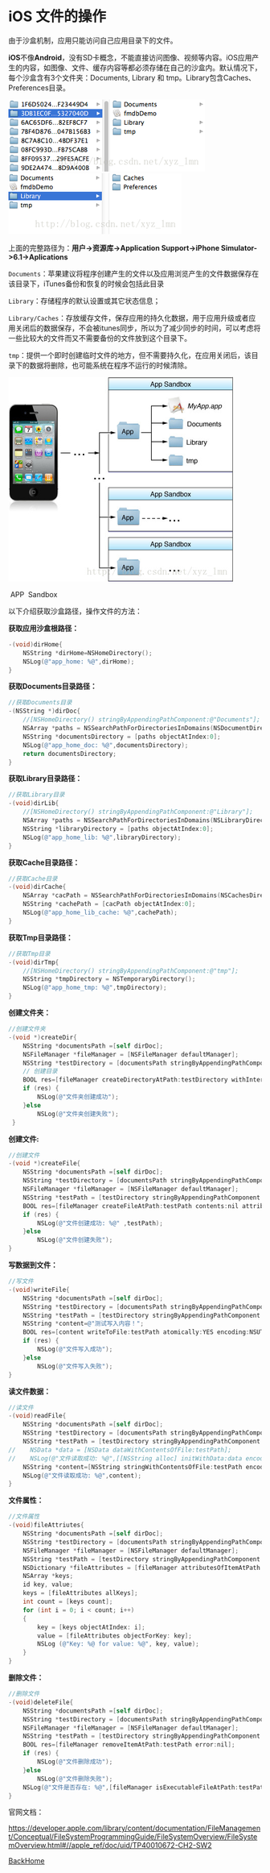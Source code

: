 # iOS 文件的操作

由于沙盒机制，应用只能访问自己应用目录下的文件。

**iOS**不像**Android**，没有SD卡概念，不能直接访问图像、视频等内容。iOS应用产生的内容，如图像、文件、缓存内容等都必须存储在自己的沙盒内。默认情况下，每个沙盒含有3个文件夹：Documents, Library 和 tmp。Library包含Caches、Preferences目录。

![path_1](mdSource/image/File/path_1.png)![path_1_1](mdSource/image/File/path_1_1.png)

上面的完整路径为：**用户->资源库->Application Support->iPhone Simulator->6.1->Aplications**

`Documents`：苹果建议将程序创建产生的文件以及应用浏览产生的文件数据保存在该目录下，iTunes备份和恢复的时候会包括此目录

`Library`：存储程序的默认设置或其它状态信息；

`Library/Caches`：存放缓存文件，保存应用的持久化数据，用于应用升级或者应用关闭后的数据保存，不会被itunes同步，所以为了减少同步的时间，可以考虑将一些比较大的文件而又不需要备份的文件放到这个目录下。

`tmp`：提供一个即时创建临时文件的地方，但不需要持久化，在应用关闭后，该目录下的数据将删除，也可能系统在程序不运行的时候清除。

![path_2](mdSource/image/File/path_2.jpg)

​                                                   					APP  Sandbox

以下介绍获取沙盒路径，操作文件的方法：

**获取应用沙盒根路径：**

```objective-c
-(void)dirHome{  
    NSString *dirHome=NSHomeDirectory();      
    NSLog(@"app_home: %@",dirHome);  
}  
```

**获取Documents目录路径：**

```objective-c
//获取Documents目录  
-(NSString *)dirDoc{  
    //[NSHomeDirectory() stringByAppendingPathComponent:@"Documents"];  
    NSArray *paths = NSSearchPathForDirectoriesInDomains(NSDocumentDirectory, NSUserDomainMask, YES);  
    NSString *documentsDirectory = [paths objectAtIndex:0];  
    NSLog(@"app_home_doc: %@",documentsDirectory);  
    return documentsDirectory;  
}  
```

**获取Library目录路径：**

```objective-c
//获取Library目录  
-(void)dirLib{  
    //[NSHomeDirectory() stringByAppendingPathComponent:@"Library"];  
    NSArray *paths = NSSearchPathForDirectoriesInDomains(NSLibraryDirectory, NSUserDomainMask, YES);  
    NSString *libraryDirectory = [paths objectAtIndex:0];  
    NSLog(@"app_home_lib: %@",libraryDirectory);  
}  
```

**获取Cache目录路径：**

```objective-c
//获取Cache目录  
-(void)dirCache{  
    NSArray *cacPath = NSSearchPathForDirectoriesInDomains(NSCachesDirectory, NSUserDomainMask, YES);  
    NSString *cachePath = [cacPath objectAtIndex:0];  
    NSLog(@"app_home_lib_cache: %@",cachePath);  
}  
```

**获取Tmp目录路径：**

```objective-c
//获取Tmp目录  
-(void)dirTmp{  
    //[NSHomeDirectory() stringByAppendingPathComponent:@"tmp"];  
    NSString *tmpDirectory = NSTemporaryDirectory();  
    NSLog(@"app_home_tmp: %@",tmpDirectory);  
}  
```

**创建文件夹：**

```objective-c
//创建文件夹  
-(void *)createDir{  
    NSString *documentsPath =[self dirDoc];  
    NSFileManager *fileManager = [NSFileManager defaultManager];  
    NSString *testDirectory = [documentsPath stringByAppendingPathComponent:@"test"];  
    // 创建目录  
    BOOL res=[fileManager createDirectoryAtPath:testDirectory withIntermediateDirectories:YES attributes:nil error:nil];  
    if (res) {  
        NSLog(@"文件夹创建成功");  
    }else  
        NSLog(@"文件夹创建失败");  
 }  
```

**创建文件:**

```objective-c
//创建文件  
-(void *)createFile{  
    NSString *documentsPath =[self dirDoc];  
    NSString *testDirectory = [documentsPath stringByAppendingPathComponent:@"test"];  
    NSFileManager *fileManager = [NSFileManager defaultManager];  
    NSString *testPath = [testDirectory stringByAppendingPathComponent:@"test.txt"];  
    BOOL res=[fileManager createFileAtPath:testPath contents:nil attributes:nil];  
    if (res) {  
        NSLog(@"文件创建成功: %@" ,testPath);  
    }else  
        NSLog(@"文件创建失败");  
}  
```

**写数据到文件：**

```objective-c
//写文件  
-(void)writeFile{  
    NSString *documentsPath =[self dirDoc];  
    NSString *testDirectory = [documentsPath stringByAppendingPathComponent:@"test"];  
    NSString *testPath = [testDirectory stringByAppendingPathComponent:@"test.txt"];  
    NSString *content=@"测试写入内容！";  
    BOOL res=[content writeToFile:testPath atomically:YES encoding:NSUTF8StringEncoding error:nil];  
    if (res) {  
        NSLog(@"文件写入成功");  
    }else  
        NSLog(@"文件写入失败");  
}  
```

**读文件数据：**

```objective-c
//读文件  
-(void)readFile{  
    NSString *documentsPath =[self dirDoc];  
    NSString *testDirectory = [documentsPath stringByAppendingPathComponent:@"test"];  
    NSString *testPath = [testDirectory stringByAppendingPathComponent:@"test.txt"];  
//    NSData *data = [NSData dataWithContentsOfFile:testPath];  
//    NSLog(@"文件读取成功: %@",[[NSString alloc] initWithData:data encoding:NSUTF8StringEncoding]);  
    NSString *content=[NSString stringWithContentsOfFile:testPath encoding:NSUTF8StringEncoding error:nil];  
    NSLog(@"文件读取成功: %@",content);  
}  
```

**文件属性：**

```objective-c
//文件属性  
-(void)fileAttriutes{  
    NSString *documentsPath =[self dirDoc];  
    NSString *testDirectory = [documentsPath stringByAppendingPathComponent:@"test"];  
    NSFileManager *fileManager = [NSFileManager defaultManager];  
    NSString *testPath = [testDirectory stringByAppendingPathComponent:@"test.txt"];  
    NSDictionary *fileAttributes = [fileManager attributesOfItemAtPath:testPath error:nil];     
    NSArray *keys;  
    id key, value;  
    keys = [fileAttributes allKeys];  
    int count = [keys count];  
    for (int i = 0; i < count; i++)  
    {  
        key = [keys objectAtIndex: i];  
        value = [fileAttributes objectForKey: key];  
        NSLog (@"Key: %@ for value: %@", key, value);  
    }  
}  
```

**删除文件：**

```objective-c
//删除文件  
-(void)deleteFile{  
    NSString *documentsPath =[self dirDoc];  
    NSString *testDirectory = [documentsPath stringByAppendingPathComponent:@"test"];  
    NSFileManager *fileManager = [NSFileManager defaultManager];  
    NSString *testPath = [testDirectory stringByAppendingPathComponent:@"test.txt"];     
    BOOL res=[fileManager removeItemAtPath:testPath error:nil];  
    if (res) {  
        NSLog(@"文件删除成功");  
    }else  
        NSLog(@"文件删除失败");     
    NSLog(@"文件是否存在: %@",[fileManager isExecutableFileAtPath:testPath]?@"YES":@"NO");  
}  
```

官网文档：

https://developer.apple.com/library/content/documentation/FileManagement/Conceptual/FileSystemProgrammingGuide/FileSystemOverview/FileSystemOverview.html#//apple_ref/doc/uid/TP40010672-CH2-SW2



[BackHome](http://robinshare.github.io/)
